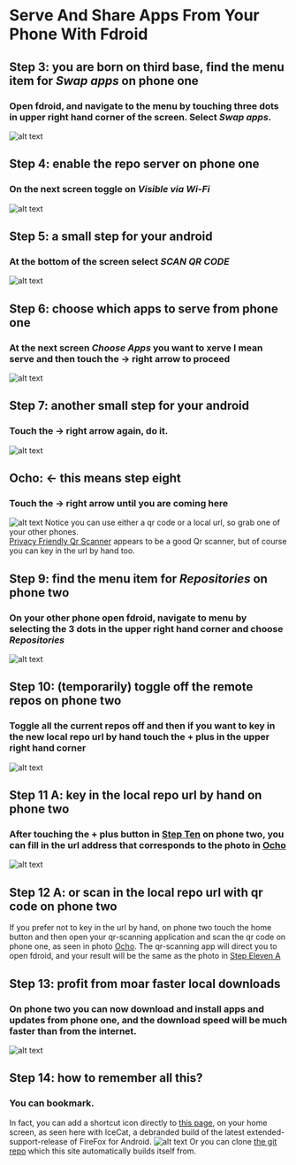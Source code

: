 # Serve And Share Apps From Your Phone With Fdroid

## Step 3: you are born on third base, find the menu item for *Swap apps* on phone one
### Open fdroid, and navigate to the menu by touching three dots in upper right hand corner of the screen. Select *Swap apps*.
![alt text](Screenshot_20170628-115844.png)
## Step 4: enable the repo server on phone one
### On the next screen toggle on *Visible via Wi-Fi*
![alt text](Screenshot_20170628-131016.png)
## Step 5: a small step for your android
### At the bottom of the screen select *SCAN QR CODE*
![alt text](Screenshot_20170628-131806.png)
## Step 6: choose which apps to serve from phone one
### At the next screen *Choose Apps* you want to xerve I mean serve and then touch the -> right arrow to proceed
![alt text](Screenshot_20170628-132029.png)
## Step 7: another small step for your android
### Touch the -> right arrow again, do it.
![alt text](Screenshot_20170628-133544.png)
## Ocho: <- this means step eight
### Touch the -> right arrow until you are coming here
![alt text](Screenshot_20170628-134328.png)
Notice you can use either a qr code or a local url, so grab one of your other phones.  
[Privacy Friendly Qr Scanner](https://github.com/SecUSo/privacy-friendly-qr-scanner) appears to be a good Qr scanner,
but of course you can key in the url by hand too.
## Step 9: find the menu item for *Repositories* on phone two
### On your other phone open fdroid, navigate to menu by selecting the 3 dots in the upper right hand corner and choose *Repositories*
![alt text](Screenshot_20170628-142255.png)
## Step 10: (temporarily) toggle off the remote repos on phone two
### Toggle all the current repos off and then if you want to key in the new local repo url by hand touch the + plus in the upper right hand corner
![alt text](Screenshot_20170628-143639.png)
## Step 11 A: key in the local repo url by hand on phone two
### After touching the + plus button in [Step Ten](#step-ten) on phone two, you can fill in the url address that corresponds to the photo in [Ocho](#ocho)
![alt text](Screenshot_20170628-152552.png)
## Step 12 A: or scan in the local repo url with qr code on phone two
If you prefer not to key in the url by hand, on phone two touch the
home button and then open your qr-scanning application and scan the
qr code on phone one, as seen in photo [Ocho](#ocho). The qr-scanning
app will direct you to open fdroid, and your result will be the same as
the photo in [Step Eleven A](#step-eleven-a)
## Step 13: profit from moar faster local downloads
### On phone two you can now download and install apps and updates from phone one, and the download speed will be much faster than from the internet.
![alt text](Screenshot_20170628-153026.png)
## Step 14: how to remember all this?
### You can bookmark.
In fact, you can add a shortcut icon directly to 
[this page](http://trentsonlinedocs.xyz/server_and_share_apps_from_your_phone_with_fdroid),
on your home screen,
as seen here with IceCat, a debranded build of the latest extended-support-release
of FireFox for Android.
![alt text](Screenshot_20170628-161737.png)
Or you can clone [the git repo](https://github.com/TrentSPalmer/trentdocs_website)
which this site automatically builds itself from.

